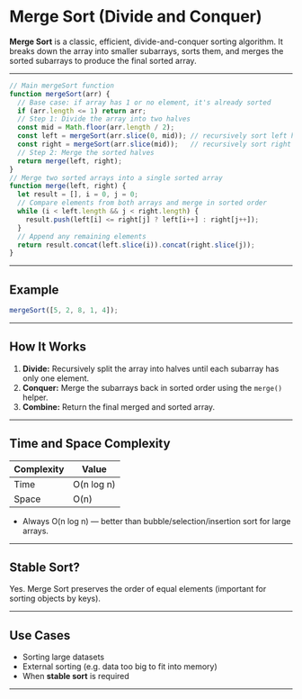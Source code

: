 #  Merge Sort (Divide and Conquer)

**Merge Sort** is a classic, efficient, divide-and-conquer sorting algorithm. It breaks down the array into smaller subarrays, sorts them, and merges the sorted subarrays to produce the final sorted array.

---

```js
// Main mergeSort function
function mergeSort(arr) {
  // Base case: if array has 1 or no element, it's already sorted
  if (arr.length <= 1) return arr;
  // Step 1: Divide the array into two halves
  const mid = Math.floor(arr.length / 2);
  const left = mergeSort(arr.slice(0, mid)); // recursively sort left half
  const right = mergeSort(arr.slice(mid));   // recursively sort right half
  // Step 2: Merge the sorted halves
  return merge(left, right);
}
// Merge two sorted arrays into a single sorted array
function merge(left, right) {
  let result = [], i = 0, j = 0;
  // Compare elements from both arrays and merge in sorted order
  while (i < left.length && j < right.length) {
    result.push(left[i] <= right[j] ? left[i++] : right[j++]);
  }
  // Append any remaining elements
  return result.concat(left.slice(i)).concat(right.slice(j));
}
```

---

##  Example

```js
mergeSort([5, 2, 8, 1, 4]);
```

---

##  How It Works

1. **Divide:** Recursively split the array into halves until each subarray has only one element.
2. **Conquer:** Merge the subarrays back in sorted order using the `merge()` helper.
3. **Combine:** Return the final merged and sorted array.

---

##  Time and Space Complexity

| Complexity | Value     |
|------------|-----------|
| Time       | O(n log n) |
| Space      | O(n)       |

- Always O(n log n) — better than bubble/selection/insertion sort for large arrays.

---

##  Stable Sort?

Yes. Merge Sort preserves the order of equal elements (important for sorting objects by keys).

---

##  Use Cases

- Sorting large datasets
- External sorting (e.g. data too big to fit into memory)
- When **stable sort** is required

---
